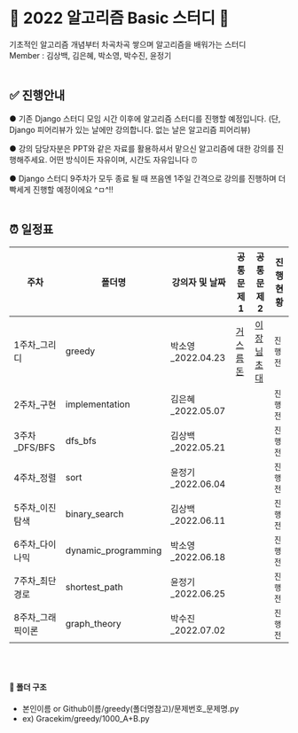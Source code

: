 # 📝 2022 알고리즘 Basic 스터디 📝

기초적인 알고리즘 개념부터 차곡차곡 쌓으며 알고리즘을 배워가는 스터디
<br />
Member : 김상백, 김은혜, 박소영, 박수진, 윤정기
<br />
<br />

## ✅ 진행안내
● 기존 Django 스터디 모임 시간 이후에 알고리즘 스터디를 진행할 예정입니다. (단, Django 피어리뷰가 있는 날에만 강의합니다. 없는 날은 알고리즘 피어리뷰)

● 강의 담당자분은 PPT와 같은 자료를 활용하셔서 맡으신 알고리즘에 대한 강의를 진행해주세요. 어떤 방식이든 자유이며, 시간도 자유입니다 ⏰

● Django 스터디 9주차가 모두 종료 될 때 쯔음엔 1주일 간격으로 강의를 진행하며 더 빡세게 진행할 예정이에요 ^ㅁ^!!
<br />
<br />

## ⏰ 일정표
| **주차** | **폴더명**  |  강의자 및 날짜 | **공통 문제1**  | **공통 문제2**  | **진행 현황** |
| -------- | --------- | --------------- | ------------------ | ------------------------------------------------------------ | ------------- |
| 1주차_그리디| greedy | 박소영_2022.04.23 | [거스름돈](https://www.acmicpc.net/problem/5585) | [이장님 초대](https://www.acmicpc.net/problem/9237)| `진행 전` |
| 2주차_구현 | implementation     | 김은혜_2022.05.07 |  |     | `진행 전` |
| 3주차_DFS/BFS | dfs_bfs         | 김상백_2022.05.21 |  |             | `진행 전` |
| 4주차_정렬 | sort               | 윤정기_2022.06.04 | |  | `진행 전`   |
| 5주차_이진 탐색 | binary_search | 김상백_2022.06.11 |  |  | `진행 전` |
| 6주차_다이나믹| dynamic_programming | 박소영_2022.06.18 |  |  | `진행 전`  |
| 7주차_최단경로 | shortest_path  | 윤정기_2022.06.25 |  |     | `진행 전` |
| 8주차_그래픽이론 | graph_theory | 박수진_2022.07.02 |  |  | `진행 전`   |

<br />
<br />

#### 📁 폴더 구조 

- 본인이름 or Github이름/greedy(폴더명참고)/문제번호_문제명.py
- ex) Gracekim/greedy/1000_A+B.py 
